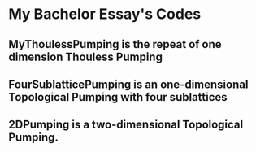 # My Bachelor Essay's Codes

## MyThoulessPumping is the repeat of one dimension Thouless Pumping 

## FourSublatticePumping is an one-dimensional Topological Pumping with four sublattices

## 2DPumping is a two-dimensional Topological Pumping.
